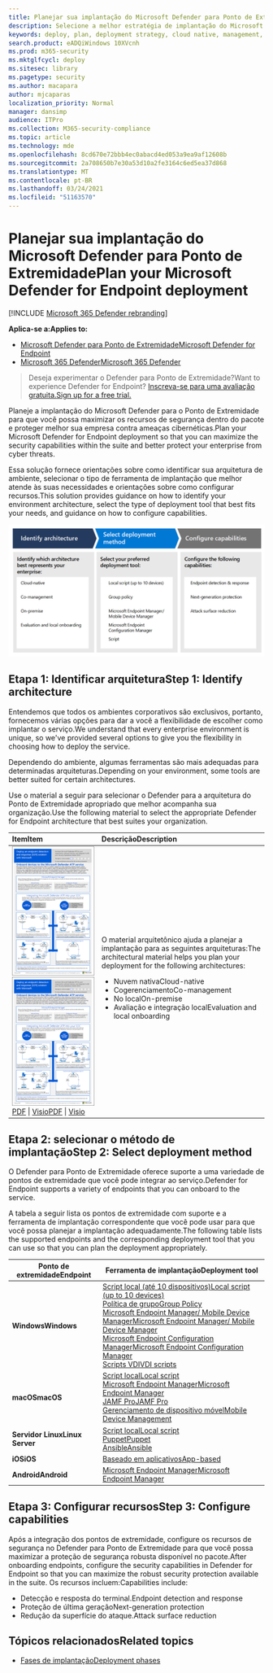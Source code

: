 ```yaml
---
title: Planejar sua implantação do Microsoft Defender para Ponto de Extremidade
description: Selecione a melhor estratégia de implantação do Microsoft Defender para Ponto de Extremidade para seu ambiente
keywords: deploy, plan, deployment strategy, cloud native, management, on prem, evaluation, onboarding, local, group policy, gp, endpoint manager, mem
search.product: eADQiWindows 10XVcnh
ms.prod: m365-security
ms.mktglfcycl: deploy
ms.sitesec: library
ms.pagetype: security
ms.author: macapara
author: mjcaparas
localization_priority: Normal
manager: dansimp
audience: ITPro
ms.collection: M365-security-compliance
ms.topic: article
ms.technology: mde
ms.openlocfilehash: 8cd670e72bbb4ec0abacd4ed053a9ea9af12608b
ms.sourcegitcommit: 2a708650b7e30a53d10a2fe3164c6ed5ea37d868
ms.translationtype: MT
ms.contentlocale: pt-BR
ms.lasthandoff: 03/24/2021
ms.locfileid: "51163570"
---
```

# <a name="plan-your-microsoft-defender-for-endpoint-deployment"></a><span data-ttu-id="1fcde-104">Planejar sua implantação do Microsoft Defender para Ponto de Extremidade</span><span class="sxs-lookup"><span data-stu-id="1fcde-104">Plan your Microsoft Defender for Endpoint deployment</span></span> 

[!INCLUDE [Microsoft 365 Defender rebranding](../../includes/microsoft-defender.md)]

<span data-ttu-id="1fcde-105">**Aplica-se a:**</span><span class="sxs-lookup"><span data-stu-id="1fcde-105">**Applies to:**</span></span>
- [<span data-ttu-id="1fcde-106">Microsoft Defender para Ponto de Extremidade</span><span class="sxs-lookup"><span data-stu-id="1fcde-106">Microsoft Defender for Endpoint</span></span>](https://go.microsoft.com/fwlink/p/?linkid=2154037)
- [<span data-ttu-id="1fcde-107">Microsoft 365 Defender</span><span class="sxs-lookup"><span data-stu-id="1fcde-107">Microsoft 365 Defender</span></span>](https://go.microsoft.com/fwlink/?linkid=2118804)

><span data-ttu-id="1fcde-108">Deseja experimentar o Defender para Ponto de Extremidade?</span><span class="sxs-lookup"><span data-stu-id="1fcde-108">Want to experience Defender for Endpoint?</span></span> [<span data-ttu-id="1fcde-109">Inscreva-se para uma avaliação gratuita.</span><span class="sxs-lookup"><span data-stu-id="1fcde-109">Sign up for a free trial.</span></span>](https://www.microsoft.com/microsoft-365/windows/microsoft-defender-atp?ocid=docs-wdatp-secopsdashboard-abovefoldlink) 


<span data-ttu-id="1fcde-110">Planeje a implantação do Microsoft Defender para o Ponto de Extremidade para que você possa maximizar os recursos de segurança dentro do pacote e proteger melhor sua empresa contra ameaças cibernéticas.</span><span class="sxs-lookup"><span data-stu-id="1fcde-110">Plan your Microsoft Defender for Endpoint deployment so that you can maximize the security capabilities within the suite and better protect your enterprise from cyber threats.</span></span>


<span data-ttu-id="1fcde-111">Essa solução fornece orientações sobre como identificar sua arquitetura de ambiente, selecionar o tipo de ferramenta de implantação que melhor atende às suas necessidades e orientações sobre como configurar recursos.</span><span class="sxs-lookup"><span data-stu-id="1fcde-111">This solution provides guidance on how to identify your environment architecture, select the type of deployment tool that best fits your needs, and guidance on how to configure capabilities.</span></span>


![Imagem do fluxo de implantação](images/deployment-guide-plan.png)


## <a name="step-1-identify-architecture"></a><span data-ttu-id="1fcde-113">Etapa 1: Identificar arquitetura</span><span class="sxs-lookup"><span data-stu-id="1fcde-113">Step 1: Identify architecture</span></span>
<span data-ttu-id="1fcde-114">Entendemos que todos os ambientes corporativos são exclusivos, portanto, fornecemos várias opções para dar a você a flexibilidade de escolher como implantar o serviço.</span><span class="sxs-lookup"><span data-stu-id="1fcde-114">We understand that every enterprise environment is unique, so we've provided several options to give you the flexibility in choosing how to deploy the service.</span></span>

<span data-ttu-id="1fcde-115">Dependendo do ambiente, algumas ferramentas são mais adequadas para determinadas arquiteturas.</span><span class="sxs-lookup"><span data-stu-id="1fcde-115">Depending on your environment, some tools are better suited for certain architectures.</span></span> 

<span data-ttu-id="1fcde-116">Use o material a seguir para selecionar o Defender para a arquitetura do Ponto de Extremidade apropriado que melhor acompanha sua organização.</span><span class="sxs-lookup"><span data-stu-id="1fcde-116">Use the following material to select the appropriate Defender for Endpoint architecture that best suites your organization.</span></span>

| <span data-ttu-id="1fcde-117">Item</span><span class="sxs-lookup"><span data-stu-id="1fcde-117">Item</span></span> | <span data-ttu-id="1fcde-118">Descrição</span><span class="sxs-lookup"><span data-stu-id="1fcde-118">Description</span></span> |
|:-----|:-----|
|<span data-ttu-id="1fcde-119">[![Imagem em miniatura da estratégia de implantação do Defender para Ponto de Extremidade](images/mdatp-deployment-strategy.png)](https://github.com/MicrosoftDocs/microsoft-365-docs/raw/public/microsoft-365/security/defender-endpoint/downloads/mdatp-deployment-strategy.pdf)</span><span class="sxs-lookup"><span data-stu-id="1fcde-119">[![Thumb image for Defender for Endpoint deployment strategy](images/mdatp-deployment-strategy.png)](https://github.com/MicrosoftDocs/microsoft-365-docs/raw/public/microsoft-365/security/defender-endpoint/downloads/mdatp-deployment-strategy.pdf)</span></span><br/> <span data-ttu-id="1fcde-120">[PDF](https://github.com/MicrosoftDocs/microsoft-365-docs/raw/public/microsoft-365/security/defender-endpoint/downloads/mdatp-deployment-strategy.pdf)  \| [Visio](https://github.com/MicrosoftDocs/microsoft-365-docs/raw/public/microsoft-365/security/defender-endpoint/downloads/mdatp-deployment-strategy.vsdx)</span><span class="sxs-lookup"><span data-stu-id="1fcde-120">[PDF](https://github.com/MicrosoftDocs/microsoft-365-docs/raw/public/microsoft-365/security/defender-endpoint/downloads/mdatp-deployment-strategy.pdf)  \| [Visio](https://github.com/MicrosoftDocs/microsoft-365-docs/raw/public/microsoft-365/security/defender-endpoint/downloads/mdatp-deployment-strategy.vsdx)</span></span> | <span data-ttu-id="1fcde-121">O material arquitetônico ajuda a planejar a implantação para as seguintes arquiteturas:</span><span class="sxs-lookup"><span data-stu-id="1fcde-121">The architectural material helps you plan your deployment for the following architectures:</span></span> <ul><li> <span data-ttu-id="1fcde-122">Nuvem nativa</span><span class="sxs-lookup"><span data-stu-id="1fcde-122">Cloud-native</span></span> </li><li> <span data-ttu-id="1fcde-123">Cogerenciamento</span><span class="sxs-lookup"><span data-stu-id="1fcde-123">Co-management</span></span> </li><li> <span data-ttu-id="1fcde-124">No local</span><span class="sxs-lookup"><span data-stu-id="1fcde-124">On-premise</span></span></li><li><span data-ttu-id="1fcde-125">Avaliação e integração local</span><span class="sxs-lookup"><span data-stu-id="1fcde-125">Evaluation and local onboarding</span></span></li>



## <a name="step-2-select-deployment-method"></a><span data-ttu-id="1fcde-126">Etapa 2: selecionar o método de implantação</span><span class="sxs-lookup"><span data-stu-id="1fcde-126">Step 2: Select deployment method</span></span>
<span data-ttu-id="1fcde-127">O Defender para Ponto de Extremidade oferece suporte a uma variedade de pontos de extremidade que você pode integrar ao serviço.</span><span class="sxs-lookup"><span data-stu-id="1fcde-127">Defender for Endpoint supports a variety of endpoints that you can onboard to the service.</span></span> 

<span data-ttu-id="1fcde-128">A tabela a seguir lista os pontos de extremidade com suporte e a ferramenta de implantação correspondente que você pode usar para que você possa planejar a implantação adequadamente.</span><span class="sxs-lookup"><span data-stu-id="1fcde-128">The following table lists the supported endpoints and the corresponding deployment tool that you can use so that you can plan the deployment appropriately.</span></span>

| <span data-ttu-id="1fcde-129">Ponto de extremidade</span><span class="sxs-lookup"><span data-stu-id="1fcde-129">Endpoint</span></span>     | <span data-ttu-id="1fcde-130">Ferramenta de implantação</span><span class="sxs-lookup"><span data-stu-id="1fcde-130">Deployment tool</span></span>                       |
|--------------|------------------------------------------|
| <span data-ttu-id="1fcde-131">**Windows**</span><span class="sxs-lookup"><span data-stu-id="1fcde-131">**Windows**</span></span>  |  [<span data-ttu-id="1fcde-132">Script local (até 10 dispositivos)</span><span class="sxs-lookup"><span data-stu-id="1fcde-132">Local script (up to 10 devices)</span></span>](configure-endpoints-script.md) <br>  [<span data-ttu-id="1fcde-133">Política de grupo</span><span class="sxs-lookup"><span data-stu-id="1fcde-133">Group Policy</span></span>](configure-endpoints-gp.md) <br>  [<span data-ttu-id="1fcde-134">Microsoft Endpoint Manager/ Mobile Device Manager</span><span class="sxs-lookup"><span data-stu-id="1fcde-134">Microsoft Endpoint Manager/ Mobile Device Manager</span></span>](configure-endpoints-mdm.md) <br>   [<span data-ttu-id="1fcde-135">Microsoft Endpoint Configuration Manager</span><span class="sxs-lookup"><span data-stu-id="1fcde-135">Microsoft Endpoint Configuration Manager</span></span>](configure-endpoints-sccm.md) <br> [<span data-ttu-id="1fcde-136">Scripts VDI</span><span class="sxs-lookup"><span data-stu-id="1fcde-136">VDI scripts</span></span>](configure-endpoints-vdi.md)   |
| <span data-ttu-id="1fcde-137">**macOS**</span><span class="sxs-lookup"><span data-stu-id="1fcde-137">**macOS**</span></span>    | [<span data-ttu-id="1fcde-138">Script local</span><span class="sxs-lookup"><span data-stu-id="1fcde-138">Local script</span></span>](mac-install-manually.md) <br> [<span data-ttu-id="1fcde-139">Microsoft Endpoint Manager</span><span class="sxs-lookup"><span data-stu-id="1fcde-139">Microsoft Endpoint Manager</span></span>](mac-install-with-intune.md) <br> [<span data-ttu-id="1fcde-140">JAMF Pro</span><span class="sxs-lookup"><span data-stu-id="1fcde-140">JAMF Pro</span></span>](mac-install-with-jamf.md) <br> [<span data-ttu-id="1fcde-141">Gerenciamento de dispositivo móvel</span><span class="sxs-lookup"><span data-stu-id="1fcde-141">Mobile Device Management</span></span>](mac-install-with-other-mdm.md) |
| <span data-ttu-id="1fcde-142">**Servidor Linux**</span><span class="sxs-lookup"><span data-stu-id="1fcde-142">**Linux Server**</span></span> | [<span data-ttu-id="1fcde-143">Script local</span><span class="sxs-lookup"><span data-stu-id="1fcde-143">Local script</span></span>](linux-install-manually.md) <br> [<span data-ttu-id="1fcde-144">Puppet</span><span class="sxs-lookup"><span data-stu-id="1fcde-144">Puppet</span></span>](linux-install-with-puppet.md) <br> [<span data-ttu-id="1fcde-145">Ansible</span><span class="sxs-lookup"><span data-stu-id="1fcde-145">Ansible</span></span>](linux-install-with-ansible.md)|
| <span data-ttu-id="1fcde-146">**iOS**</span><span class="sxs-lookup"><span data-stu-id="1fcde-146">**iOS**</span></span>      | [<span data-ttu-id="1fcde-147">Baseado em aplicativos</span><span class="sxs-lookup"><span data-stu-id="1fcde-147">App-based</span></span>](ios-install.md)                                |
| <span data-ttu-id="1fcde-148">**Android**</span><span class="sxs-lookup"><span data-stu-id="1fcde-148">**Android**</span></span>  | [<span data-ttu-id="1fcde-149">Microsoft Endpoint Manager</span><span class="sxs-lookup"><span data-stu-id="1fcde-149">Microsoft Endpoint Manager</span></span>](android-intune.md)               | 



## <a name="step-3-configure-capabilities"></a><span data-ttu-id="1fcde-150">Etapa 3: Configurar recursos</span><span class="sxs-lookup"><span data-stu-id="1fcde-150">Step 3: Configure capabilities</span></span>
<span data-ttu-id="1fcde-151">Após a integração dos pontos de extremidade, configure os recursos de segurança no Defender para Ponto de Extremidade para que você possa maximizar a proteção de segurança robusta disponível no pacote.</span><span class="sxs-lookup"><span data-stu-id="1fcde-151">After onboarding endpoints, configure the security capabilities in Defender for Endpoint so that you can maximize the robust security protection available in the suite.</span></span> <span data-ttu-id="1fcde-152">Os recursos incluem:</span><span class="sxs-lookup"><span data-stu-id="1fcde-152">Capabilities include:</span></span>

- <span data-ttu-id="1fcde-153">Detecção e resposta do terminal.</span><span class="sxs-lookup"><span data-stu-id="1fcde-153">Endpoint detection and response</span></span>
- <span data-ttu-id="1fcde-154">Proteção de última geração</span><span class="sxs-lookup"><span data-stu-id="1fcde-154">Next-generation protection</span></span>
- <span data-ttu-id="1fcde-155">Redução da superfície do ataque.</span><span class="sxs-lookup"><span data-stu-id="1fcde-155">Attack surface reduction</span></span>


  
## <a name="related-topics"></a><span data-ttu-id="1fcde-156">Tópicos relacionados</span><span class="sxs-lookup"><span data-stu-id="1fcde-156">Related topics</span></span>
- [<span data-ttu-id="1fcde-157">Fases de implantação</span><span class="sxs-lookup"><span data-stu-id="1fcde-157">Deployment phases</span></span>](deployment-phases.md)
